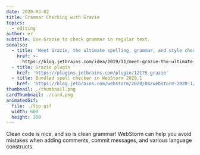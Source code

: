```yaml
---
date: 2020-03-02
title: Grammar Checking with Grazie
topics:
  - editing
author: er
subtitle: Use Grazie to check grammar in regular text.
seealso:
  - title: 'Meet Grazie, the ultimate spelling, grammar, and style checker'
    href: >-
      https://blog.jetbrains.com/idea/2019/11/meet-grazie-the-ultimate-spelling-grammar-and-style-checker-for-intellij-idea/
  - title: Grazie plugin
    href: 'https://plugins.jetbrains.com/plugin/12175-grazie'
  - title: Bundled spell checker in WebStorm 2020.1
    href: 'https://blog.jetbrains.com/webstorm/2020/04/webstorm-2020-1/#grazie'
thumbnail: ./thumbnail.png
cardThumbnail: ./card.png
animatedGif:
  file: ./tip.gif
  width: 600
  height: 300
---
```

Clean code is nice, and so is clean grammar! WebStorm 
can help you avoid mistakes when adding comments, commit messages, 
and various language constructs.
